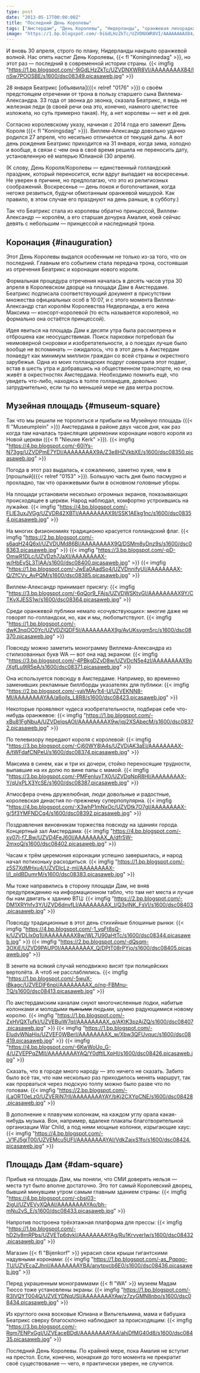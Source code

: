 ```yaml
---
type: post
date: "2013-05-17T00:00:00Z"
title: "Последний День Королевы"
tags: ["Амстердам", "День Королевы", "Нидерланды", "оранжевая лихорадка", "праздники"]
image: "https://1.bp.blogspot.com/-9iGdLHzZkTc/UZVDNXWR8VI/AAAAAAAAX84/InSw7POOSBE/s1600/dsc08349.picasaweb.jpg"
---
```


И вновь 30 апреля, строго по плану, Нидерланды накрыло оранжевой волной. Нас опять настиг День Королевы, {{< fl "Koninginnedag" >}}, но этот раз — последний в современной истории страны.
{{< imgfig "https://1.bp.blogspot.com/-9iGdLHzZkTc/UZVDNXWR8VI/AAAAAAAAX84/InSw7POOSBE/s1600/dsc08349.picasaweb.jpg" >}}

<!--more-->

28 января Беатрикс [объявила]({{< relref "0176" >}}) о своём предстоящем отречении от трона в пользу старшего сына Виллема-Александра. 33 года от звонка до звонка, сказала Беатрикс, я ведь не железная леди (в своей речи она это, конечно, намного цветистее изложила, но суть примерно такая). Ну, а нет королевы — нет и её дня.

Согласно королевскому указу, начиная с 2014 года его заменит День Короля ({{< fl "Koningsdag" >}}). Виллем-Александр довольно удачно родился 27 апреля, что несильно отличается от текущей даты. А вот день рождения Беатрикс приходится на 31 января, когда зима, холодно и вообще, в связи с чем она в своё время решила не переносить дату, установленную её матерью Юлианой (30 апреля).

(К слову, День Короля/Королевы — единственный голландский праздник, который переносится, если вдруг выпадает на воскресенье. Не уверен в причине, но предполагаю, что это из религиозных соображений. Воскресенье — день покоя и богопочитания, когда негоже резвиться, будучи обмотанным оранжевой мишурой. Как правило, в этом случае его празднуют на день раньше, в субботу.)

Так что Беатрикс стала из королевы обратно принцессой, Виллем-Александр — королём, а его старшая дочурка Амалия, коей сейчас девять с небольшим — принцессой и наследницей трона.

## Коронация {#inauguration}

Этот День Королевы выдался особенным не только из-за того, что он последний. Главным его событием стала передача трона, состоявшая из отречения Беатрикс и коронации нового короля.

Формальная процедура отречения началась в десять часов утра 30 апреля в Королевском дворце на площади Дам в Амстердаме. Беатрикс подписала соответствующий документ в присутствии множества официальных особ в 10:07, и с этого момента Виллем-Александр стал королём Королевства Нидерланды, а его жена Максима — консорт-королевой (то есть называется королевой, но формально она остаётся принцессой).

Идея явиться на площадь Дам к десяти утра была рассмотрена и отброшена как неосуществимая. Поиск парковки потребовал бы неимоверной сноровки и изобретательности, а о поездах лучше было вообще не вспоминать — ожидалось, что в этот день в Амстердам понаедут как минимум миллион граждан со всей страны и окрестного зарубежья. Одна из моих голландских подруг совершила этот подвиг, встав в шесть утра и добравшись на общественном транспорте, но она живёт в окрестностях Амстердама. Необходимо помнить ещё, что увидеть что-либо, находясь в толпе голландцев, довольно затруднительно, если ты по меньшей мере не два метра ростом.

## Музейная площадь {#museum-square}

Так что мы решили не торопиться и прибыли на Музейную площадь ({{< fl "Museumplein" >}}) Амстердама в районе двух часов дня, как раз когда там началась трансляция церемонии коронации нового короля из Новой церкви ({{< fl "Nieuwe Kerk" >}}).
{{< imgfig "https://4.bp.blogspot.com/-60iYs-N73gg/UZVDPmE7YDI/AAAAAAAAX9A/Z3e8HZVkbXE/s1600/dsc08350.picasaweb.jpg" >}}

Погода в этот раз выдалась, к сожалению, заметно хуже, чем в [прошлый]({{< relref "0153" >}}). Большую часть дня было пасмурно и прохладно, так что оранжевыми были в основном головные уборы.

На площади установили несколько огромных экранов, показывающих происходящее в церкви. Народ наблюдал, комфортно устроившись на лужайке.
{{< imgfig "https://4.bp.blogspot.com/-FLlE3uxJVGg/UZVDR42XBTI/AAAAAAAAX9I/SSK1AEkg1nc/s1600/dsc08354.picasaweb.jpg" >}}

На многих физиономиях традиционно красуется голландский флаг.
{{< imgfig "https://2.bp.blogspot.com/-s6aqH24Q6xI/UZVDUMd86BI/AAAAAAAAX9Q/DSMm8yDnz9s/s1600/dsc08363.picasaweb.jpg" >}}
{{< imgfig "https://3.bp.blogspot.com/-pD-OmwR1DLc/UZVDzh7JaXI/AAAAAAAAX-w/HbEvSL3TlAA/s1600/dsc08400.picasaweb.jpg" >}}
{{< imgfig "https://1.bp.blogspot.com/-JwEa0AadSo4/UZVDnnifyUI/AAAAAAAAX-Q/ZfCVv_AvPQM/s1600/dsc08385.picasaweb.jpg" >}}

Виллем-Александр принимает присягу:
{{< imgfig "https://3.bp.blogspot.com/-6qQor9_FAjs/UZVDWSKtyGI/AAAAAAAAX9Y/CTKvXJESS1w/s1600/dsc08364.picasaweb.jpg" >}}

Среди оранжевой публики немало «сочувствующих»: многие даже не говорят по-голландски, но, как и мы, любопытствуют.
{{< imgfig "https://1.bp.blogspot.com/-dwK3nqOC0Yc/UZVDZlQDF5I/AAAAAAAAX9g/AvUKsygm5rc/s1600/dsc08370.picasaweb.jpg" >}}

Повсюду можно заметить монограмму Виллема-Александра из стилизованных букв WA — вот она над экраном:
{{< imgfig "https://3.bp.blogspot.com/-4PBkgDZyD8w/UZVDcN5e4zI/AAAAAAAAX9o/XgfLu9lR5eA/s1600/dsc08371.picasaweb.jpg" >}}

Она используется повсюду в Амстердаме. Например, во временно заменивших рекламные биллборды указателях для публики:
{{< imgfig "https://2.bp.blogspot.com/-vaVMAv1t4-U/UZVEKNN8-MI/AAAAAAAAYAA/a6ojIs_L8R8/s1600/dsc08423.picasaweb.jpg" >}}

Некоторые проявляют чудеса изобретательности, подбирая себе что-нибудь оранжевое:
{{< imgfig "https://1.bp.blogspot.com/-xBu81FgNbuA/UZVDelqsAOI/AAAAAAAAX9w/jqj2XSAbecM/s1600/dsc08372.picasaweb.jpg" >}}

По телевизору передают короля с королевой:
{{< imgfig "https://3.bp.blogspot.com/-Cj60WY8lA4s/UZVDjAK3aEI/AAAAAAAAX-A/tWFdafCNPeU/s1600/dsc08374.picasaweb.jpg" >}}

Максима в синем, как и три их дочери, стойко переносящие трудности, выпавшие на их долю по вине папы с мамой.
{{< imgfig "https://3.bp.blogspot.com/-PMFenIuyTX0/UZVDqNpR8HI/AAAAAAAAX-Y/qUxPLX3YcSE/s1600/dsc08387.picasaweb.jpg" >}}

Атмосфера очень дружелюбная, люди довольные и радостные, королевская династия по-прежнему суперпопулярна.
{{< imgfig "https://4.bp.blogspot.com/-X3whP1mNxOc/UZVDtk7O7gI/AAAAAAAAX-g/5f3YMFNDCq4/s1600/dsc08392.picasaweb.jpg" >}}

Поздравления виновникам торжества повсюду на зданиях города. Концертный зал Амстердама:
{{< imgfig "https://4.bp.blogspot.com/-xy07I-f7_Bw/UZVD4FeJ60I/AAAAAAAAX_A/dfr5W-2mxoQ/s1600/dsc08402.picasaweb.jpg" >}}

Часам к трём церемония коронации успешно завершилась, и народ начал потихоньку расходиться.
{{< imgfig "https://1.bp.blogspot.com/-z5S7XdMHxu4/UZVDlcLz-mI/AAAAAAAAX-I/l_pldBDumrM/s1600/dsc08383.picasaweb.jpg" >}}

Мы тоже направились в сторону площади Дам, не вняв предупреждению на информационном табло, что там нет места и лучше бы нам двигать к зданию ВТЦ:
{{< imgfig "https://2.bp.blogspot.com/-DM1XRYhfv3Y/UZVD6dnvfLI/AAAAAAAAX_I/Q3ylNK_FsVI/s1600/dsc08403.picasaweb.jpg" >}}

Повсюду традиционные в этот день стихийные блошиные рынки:
{{< imgfig "https://4.bp.blogspot.com/-1_yqFt8sQ-k/UZVDLIx0q1I/AAAAAAAAX8w/WL7U90aHtTc/s1600/dsc08344.picasaweb.jpg" >}}
{{< imgfig "https://2.bp.blogspot.com/-dQsqm-3OXiE/UZVD9PAUP0I/AAAAAAAAX_Q/DPtT08rPYjo/s1600/dsc08405.picasaweb.jpg" >}}

В зените на всякий случай неподвижно висят три полицейских вертолёта. А чтоб не расслаблялись.
{{< imgfig "https://1.bp.blogspot.com/-5wuX-iBkagc/UZVEDlF6npI/AAAAAAAAX_o/ng-FBMnu-TQ/s1600/dsc08413.picasaweb.jpg" >}}

По амстердамским каналам снуют многочисленные лодки, набитые колонками и молодыми ~~пьяными~~ людьми, шумно радующимися новому королю.
{{< imgfig "https://1.bp.blogspot.com/-ZxHVQXTufkI/UZVEBuiW7qI/AAAAAAAAX_g/AKtK3pzAiZQ/s1600/dsc08407.picasaweb.jpg" >}}
{{< imgfig "https://1.bp.blogspot.com/-EludvWNaHis/UZVEF0WBerI/AAAAAAAAX_w/Xbw3QFUvquc/s1600/dsc08419.picasaweb.jpg" >}}
{{< imgfig "https://4.bp.blogspot.com/-6KwWoUo_G-4/UZVEPPqZMII/AAAAAAAAYAQ/Y0dftlLXpHI/s1600/dsc08426.picasaweb.jpg" >}}

Сказать, что в городе много народу — это ничего не сказать. Забито было всё так, что нам несколько раз приходилось менять маршрут, так как прорваться через людскую толпу можно было разве что по головам.
{{< imgfig "https://2.bp.blogspot.com/-jLaORT0eLz0/UZVERiN7rlI/AAAAAAAAYAY/bKj2CXYpCNE/s1600/dsc08428.picasaweb.jpg" >}}

В дополнение к плавучим колонкам, на каждом углу орала какая-нибудь музыка. Вон, например, вдалеке плакаты благотворительной организации War Child, а под ними мощные колонки, изрыгающие хаус:
{{< imgfig "https://4.bp.blogspot.com/-_V1FJ5giT00/UZVEMcu5UFI/AAAAAAAAYAI/VdkZajxS1fo/s1600/dsc08424.picasaweb.jpg" >}}

## Площадь Дам {#dam-square}

Прибыв на площадь Дам, мы поняли, что СМИ доверять нельзя — места тут было вполне достаточно. Это тот самый Королевский дворец, бывший минувшим утром самым главным зданием страны:
{{< imgfig "https://4.bp.blogspot.com/-cbsi03-2igU/UZVEVyXQAAI/AAAAAAAAYAo/bh-mNu2vS_E/s1600/dsc08433.picasaweb.jpg" >}}

Напротив построена трёхэтажная платформа для прессы:
{{< imgfig "https://1.bp.blogspot.com/-hD2ly8mRPbs/UZVETp6dvkI/AAAAAAAAYAg/Ru1KrvverIw/s1600/dsc08432.picasaweb.jpg" >}}

Магазин {{< fl "Bijenkorf" >}} украсил свои крыши гигантскими надувными коронами:
{{< imgfig "https://1.bp.blogspot.com/-as_Pqpqo-TU/UZVEcaZJhnI/AAAAAAAAYBA/anytpvcb6E0/s1600/dsc08436.picasaweb.jpg" >}}

Перед украшенным монограммами {{< fl "WA" >}} музеем Мадам Тюссо тоже установлены экраны:
{{< imgfig "https://1.bp.blogspot.com/-R3lVQYT004Q/UZVEYDNqUSI/AAAAAAAAYAw/z7zyGMN8nbo/s1600/dsc08434.picasaweb.jpg" >}}

Из круглого окна восковые Юлиана и Вильгельмина, мама и бабушка Беатрикс сверху благосклонно наблюдают за происходящим:
{{< imgfig "https://3.bp.blogspot.com/-Rqm7ENPxGgI/UZVEaceBDdI/AAAAAAAAYA4/ahjDfMG40d8/s1600/dsc08435.picasaweb.jpg" >}}

Последний День Королевы. По крайней мере, пока Амалия не вступит на престол. Если, конечно, монархия до того момента не прекратит своё существование — чего, я практически уверен, не случится.
